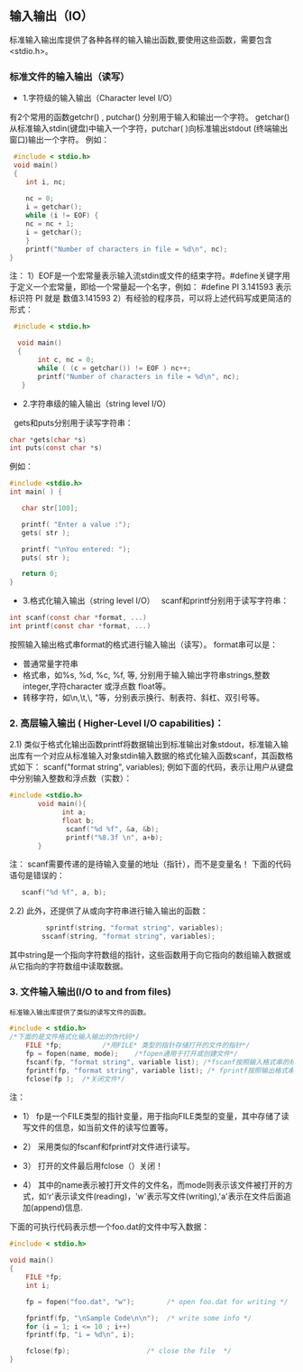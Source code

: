 ## 输入输出（IO）

 标准输入输出库提供了各种各样的输入输出函数,要使用这些函数，需要包含<stdio.h>。

### 标准文件的输入输出（读写）

* 1.字符级的输入输出（Character level I/O）

有2个常用的函数getchr() , putchar() 分别用于输入和输出一个字符。
getchar()从标准输入stdin(键盘)中输入一个字符，putchar( )向标准输出stdout (终端输出窗口)输出一个字符。
例如：
```c
 #include < stdio.h>
 void main()
 {
    int i, nc;
    
    nc = 0;
    i = getchar();
    while (i != EOF) {
    nc = nc + 1;
    i = getchar();
    }
    printf("Number of characters in file = %d\n", nc);
}
```
注： 1）EOF是一个宏常量表示输入流stdin或文件的结束字符。#define关键字用于定义一个宏常量，即给一个常量起一个名字，例如：
          #define PI  3.141593
 表示标识符  PI  就是 数值3.141593
     2）有经验的程序员，可以将上述代码写成更简洁的形式：
```c 
 #include < stdio.h>

  void main()
  {
       int c, nc = 0;
       while ( (c = getchar()) != EOF ) nc++;
       printf("Number of characters in file = %d\n", nc);
   }
```
* 2.字符串级的输入输出（string level I/O）

   gets和puts分别用于读写字符串：
```c
char *gets(char *s) 
int puts(const char *s) 
```
例如：
```c
#include <stdio.h>
int main( ) {

   char str[100];

   printf( "Enter a value :");
   gets( str );

   printf( "\nYou entered: ");
   puts( str );

   return 0;
}
```

* 3.格式化输入输出（string level I/O）
   scanf和printf分别用于读写字符串：
```c
int scanf(const char *format, ...)
int printf(const char *format, ...)
```
按照输入输出格式串format的格式进行输入输出（读写）。
format串可以是：
* 普通常量字符串
* 格式串，如%s, %d, %c, %f, 等, 分别用于输入输出字符串strings,整数integer,字符character 或浮点数 float等。
* 转移字符，如\n,\t,\\, \"等，分别表示换行、制表符、斜杠、双引号等。

### 2. 高层输入输出 ( Higher-Level I/O capabilities)：
   
   2.1) 类似于格式化输出函数printf将数据输出到标准输出对象stdout，标准输入输出库有一个对应从标准输入对象stdin输入数据的格式化输入函数scanf，其函数格式如下：
       scanf("format string", variables); 
例如下面的代码，表示让用户从键盘中分别输入整数和浮点数（实数）：
```c
#include <stdio.h>
       void main(){
             int a; 
             float b;
              scanf("%d %f", &a, &b);
              printf("%8.3f \n", a+b);
       }
```
注： scanf需要传递的是待输入变量的地址（指针），而不是变量名！ 下面的代码语句是错误的：
```c
   scanf("%d %f", a, b);
```           
  2.2)  此外，还提供了从或向字符串进行输入输出的函数：
```c  
         sprintf(string, "format string", variables);
        sscanf(string, "format string", variables);
``` 
 其中string是一个指向字符数组的指针，这些函数用于向它指向的数组输入数据或从它指向的字符数组中读取数据。

### 3. 文件输入输出(I/O to and from files)
    标准输入输出库提供了类似的读写文件的函数。
    
```c
#include < stdio.h>
/*下面的是文件格式化输入输出的伪代码*/
    FILE *fp;          /*用FILE* 类型的指针存储打开的文件的指针*/                              
    fp = fopen(name, mode);    /*fopen通用于打开或创建文件*/
    fscanf(fp, "format string", variable list); /*fscanf按照输入格式串的规定，从文件中读取数据到变量列表 variable list*/
    fprintf(fp, "format string", variable list); /* fprintf按照输出格式串的规定，将变量列表 variable list写入到文件中*/
    fclose(fp );  /*关闭文件*/

```    

注： 
   * 1） fp是一个FILE类型的指针变量，用于指向FILE类型的变量，其中存储了读写文件的信息，如当前文件的读写位置等。
   
   * 2） 采用类似的fscanf和fprintf对文件进行读写。
   
   * 3） 打开的文件最后用fclose（）关闭！
   
   * 4） 其中的name表示被打开文件的文件名，而mode则表示该文件被打开的方式，如‘r'表示读文件(reading)，'w'表示写文件(writing),'a'表示在文件后面追加(append)信息.

下面的可执行代码表示想一个foo.dat的文件中写入数据：

```c
#include < stdio.h>

void main()
{
    FILE *fp;
    int i;

    fp = fopen("foo.dat", "w");        /* open foo.dat for writing */

    fprintf(fp, "\nSample Code\n\n");  /* write some info */
    for (i = 1; i <= 10 ; i++)
    fprintf(fp, "i = %d\n", i);

    fclose(fp);                   /* close the file  */
}
```

